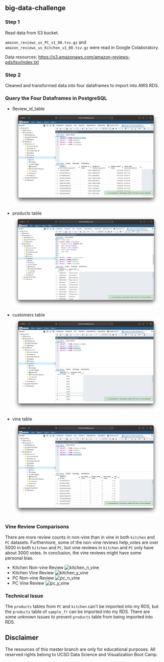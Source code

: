 ## big-data-challenge

### Step 1
Read data from S3 bucket.

`amazon_reviews_us_PC_v1_00.tsv.gz` and `amazon_reviews_us_Kitchen_v1_00.tsv.gz` were read in Google Colaboratory.

Data resources: https://s3.amazonaws.com/amazon-reviews-pds/tsv/index.txt

### Step 2
Cleaned and transformed data into four dataframes to import into AWS RDS.

### Query the Four Dataframes in PostgreSQL
* Review_id_table
![review_id_table](https://github.com/changrita1114/big-data-challenge/blob/main/level-1/sample_fr_review_id_table.png?raw=true)

* products table
![products_table](https://github.com/changrita1114/big-data-challenge/blob/main/level-1/sample_fr_products_table.png?raw=true)

* customers table
![customers_table](https://github.com/changrita1114/big-data-challenge/blob/main/level-1/sample_fr_customers_table.png?raw=true)

* vine table
![vine_table](https://github.com/changrita1114/big-data-challenge/blob/main/level-1/sample_fr_vine_table.png?raw=true)

### Vine Review Comparisons
There are more review counts in non-vine than in vine in both `kitchen` and `PC` datasets. Furthermore, some of the non-vine reviews help_votes are over 5000 in both `kitchen` and `PC`, but vine reviews in `kitchen` and `PC` only have about 3000 votes. In conclusion, the vine reviews might have some personal bias.

* Kitchen Non-vine Review
![kitchen_n_vine]()
* Kitchen Vine Review
![kitchen_y_vine]()
* PC Non-vine Review
![pc_n_vine]()
* PC Vine Review
![pc_y_vine]()

### Technical Issue
The `products` tables from `PC` and `kitchen` can't be imported into my RDS, but the `products` table of `sample_fr` can be imported into my RDS.
There are some unknown issues to prevent `products` table from being imported into RDS.

## Disclaimer
The resources of this master branch are only for educational purposes. All reserved rights belong to UCSD Data Science and Visualization Boot Camp.
